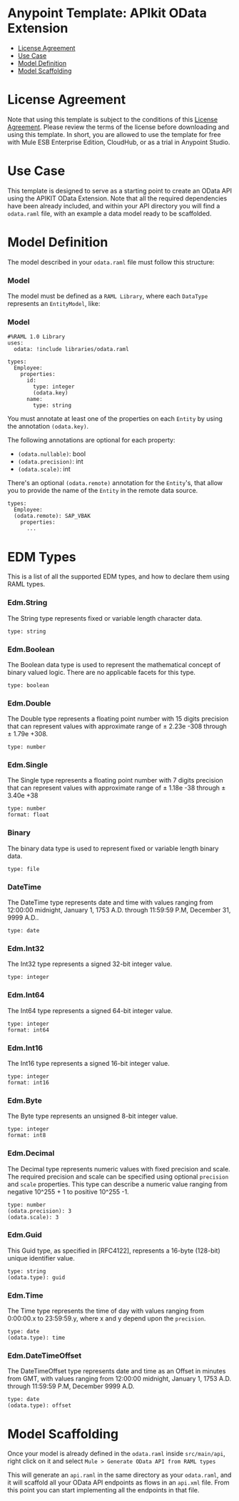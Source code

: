 
# Anypoint Template: APIkit OData Extension

+ [License Agreement](#licenseagreement)
+ [Use Case](#usecase)
+ [Model Definition](#model)
+ [Model Scaffolding](#scaffolding)

# License Agreement <a name="licenseagreement"/>
Note that using this template is subject to the conditions of this [License Agreement](AnypointTemplateLicense.pdf).
Please review the terms of the license before downloading and using this template. In short, you are allowed to use the template for free with Mule ESB Enterprise Edition, CloudHub, or as a trial in Anypoint Studio.

# Use Case <a name="usecase"/>

This template is designed to serve as a starting point to create an OData API using the APIKIT OData Extension.
Note that all the required dependencies have been already included, and within your API directory you will find a `odata.raml` file, with an example a data model ready to be scaffolded.

# Model Definition <a name="model"/>

The model described in your `odata.raml` file must follow this structure:

### Model

The model must be defined as a `RAML Library`, where each `DataType` represents an `EntityModel`, like:

### Model

```raml
#%RAML 1.0 Library
uses:
  odata: !include libraries/odata.raml

types:
  Employee:
    properties:
      id:
        type: integer
        (odata.key)
      name:
        type: string
```

You must annotate at least one of the properties on each `Entity` by using the annotation `(odata.key)`.

The following annotations are optional for each property:

- `(odata.nullable)`: bool
- `(odata.precision)`: int
- `(odata.scale)`: int

There's an optional `(odata.remote)` annotation for the `Entity`'s, that allow you to provide the name of the `Entity` in the remote data source.

```raml
types:
  Employee:
  (odata.remote): SAP_VBAK
    properties:
      ...
```

# EDM Types

This is a list of all the supported EDM types, and how to declare them using RAML types.

### Edm.String

The String type represents fixed or variable length character data.

```
type: string
```

### Edm.Boolean

The Boolean data type is used to represent the mathematical concept of binary valued logic. There are no applicable facets for this type.

```
type: boolean
```

### Edm.Double

The Double type represents a floating point number with 15 digits precision that can represent values with approximate range of ± 2.23e -308 through ± 1.79e +308.

```
type: number
```

### Edm.Single

The Single type represents a floating point number with 7 digits precision that can represent values with approximate range of ± 1.18e -38 through ± 3.40e +38

```
type: number
format: float
```

### Binary

The binary data type is used to represent fixed or variable length binary data.

```
type: file
```

### DateTime

The DateTime type represents date and time with values ranging from 12:00:00 midnight, January 1, 1753 A.D. through 11:59:59 P.M, December 31, 9999 A.D..

```
type: date
```

### Edm.Int32

The Int32 type represents a signed 32-bit integer value.

```
type: integer
```

### Edm.Int64

The Int64 type represents a signed 64-bit integer value.

```
type: integer
format: int64
```

### Edm.Int16

The Int16 type represents a signed 16-bit integer value.

```
type: integer
format: int16
```

### Edm.Byte

The Byte type represents an unsigned 8-bit integer value.

```
type: integer
format: int8
```

### Edm.Decimal

The Decimal type represents numeric values with fixed precision and scale. The required precision and scale can be specified using optional `precision` and `scale` properties. This type can describe a numeric value ranging from negative 10^255 + 1 to positive 10^255 -1.

```
type: number
(odata.precision): 3
(odata.scale): 3
```

### Edm.Guid

This Guid type, as specified in [RFC4122], represents a 16-byte (128-bit) unique identifier value.

```
type: string
(odata.type): guid
```

### Edm.Time

The Time type represents the time of day with values ranging from 0:00:00.x to 23:59:59.y, where x and y depend upon the `precision`.

```
type: date
(odata.type): time
```

### Edm.DateTimeOffset

The DateTimeOffset type represents date and time as an Offset in minutes from GMT, with values ranging from 12:00:00 midnight, January 1, 1753 A.D. through 11:59:59 P.M, December 9999 A.D.

```
type: date
(odata.type): offset
```


# Model Scaffolding <a name="scaffold"/>

Once your model is already defined in the `odata.raml` inside `src/main/api`, right click on it and select `Mule > Generate OData API from RAML types`

This will generate an `api.raml` in the same directory as your `odata.raml`, and it will scaffold all your OData API endpoints as flows in an `api.xml` file. From this point you can start implementing all the endpoints in that file.
